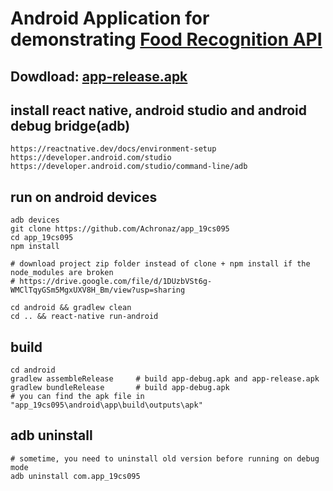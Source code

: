 # Android Application for demonstrating [Food Recognition API](https://github.com/Achronaz/server_19cs095)
## Dowdload: [app-release.apk](https://drive.google.com/file/d/1E8_T7slY_GdZLLX0R2FSWFenXDRrKp_k/view?usp=sharing)
## install react native, android studio and android debug bridge(adb)
```
https://reactnative.dev/docs/environment-setup
https://developer.android.com/studio
https://developer.android.com/studio/command-line/adb
```
## run on android devices
```
adb devices
git clone https://github.com/Achronaz/app_19cs095
cd app_19cs095
npm install

# download project zip folder instead of clone + npm install if the node_modules are broken
# https://drive.google.com/file/d/1DUzbVSt6g-WMClTqyGSm5MgxUXV8H_Bm/view?usp=sharing

cd android && gradlew clean
cd .. && react-native run-android
```
## build
```
cd android
gradlew assembleRelease     # build app-debug.apk and app-release.apk
gradlew bundleRelease       # build app-debug.apk
# you can find the apk file in "app_19cs095\android\app\build\outputs\apk" 
```
## adb uninstall
```
# sometime, you need to uninstall old version before running on debug mode
adb uninstall com.app_19cs095
```
